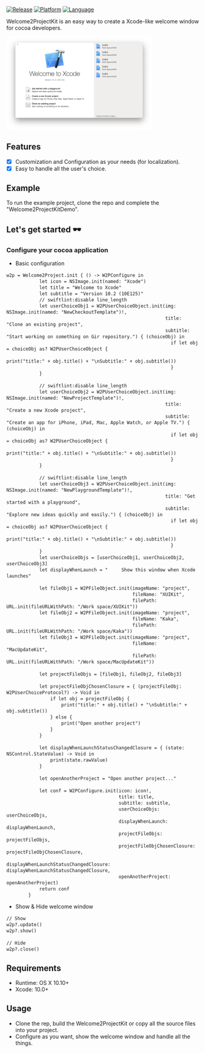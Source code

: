 [![Release](https://img.shields.io/badge/release-1.0-blue.svg)](https://github.com/HsiangHo/Welcome2ProjectKit)
[![Platform](https://img.shields.io/badge/platform-macOS%20%7C%20OS%20X%2010.10%2B-orange.svg)](https://github.com/HsiangHo/Welcome2ProjectKit)
[![Language](https://img.shields.io/badge/language-swift%205-red.svg)](https://github.com/HsiangHo/Welcome2ProjectKit)

Welcome2ProjectKit is an easy way to create a Xcode-like welcome window for cocoa developers.

<img src="docs/Screen Shot 1.png" width="380px">
  
## Features

- [x] Customization and Configuration as your needs (for localization).
- [x] Easy to handle all the user's choice.
  
## Example

To run the example project, clone the repo and complete the "Welcome2ProjectKitDemo".

## Let's get started 🕶

### Configure your cocoa application

- Basic configuration
  
```
w2p = Welcome2Project.init { () -> W2PConfigure in
            let icon = NSImage.init(named: "Xcode")
            let title = "Welcome to Xcode"
            let subtitle = "Version 10.2 (10E125)"
            // swiftlint:disable line_length
            let userChoiceObj1 = W2PUserChoiceObject.init(img: NSImage.init(named: "NewCheckoutTemplate")!,
                                                          title: "Clone an existing project",
                                                          subtitle: "Start working on something on Gir repository.") { (choiceObj) in
                                                            if let obj = choiceObj as? W2PUserChoiceObject {
                                                                print("title:" + obj.title() + "\nSubtitle:" + obj.subtitle())
                                                            }
            }

            // swiftlint:disable line_length
            let userChoiceObj2 = W2PUserChoiceObject.init(img: NSImage.init(named: "NewProjectTemplate")!,
                                                          title: "Create a new Xcode project",
                                                          subtitle: "Create an app for iPhone, iPad, Mac, Apple Watch, or Apple TV.") { (choiceObj) in
                                                            if let obj = choiceObj as? W2PUserChoiceObject {
                                                                print("title:" + obj.title() + "\nSubtitle:" + obj.subtitle())
                                                            }
            }

            // swiftlint:disable line_length
            let userChoiceObj3 = W2PUserChoiceObject.init(img: NSImage.init(named: "NewPlaygroundTemplate")!,
                                                          title: "Get started with a playground",
                                                          subtitle: "Explore new ideas quickly and easily.") { (choiceObj) in
                                                            if let obj = choiceObj as? W2PUserChoiceObject {
                                                                print("title:" + obj.title() + "\nSubtitle:" + obj.subtitle())
                                                            }
            }
            let userChoiceObjs = [userChoiceObj1, userChoiceObj2, userChoiceObj3]
            let displayWhenLaunch = "     Show this window when Xcode launches"

            let fileObj1 = W2PFileObject.init(imageName: "project",
                                              fileName: "XUIKit",
                                              filePath: URL.init(fileURLWithPath: "/Work space/XUIKit"))
            let fileObj2 = W2PFileObject.init(imageName: "project",
                                              fileName: "Kaka",
                                              filePath: URL.init(fileURLWithPath: "/Work space/Kaka"))
            let fileObj3 = W2PFileObject.init(imageName: "project",
                                              fileName: "MacUpdateKit",
                                              filePath: URL.init(fileURLWithPath: "/Work space/MacUpdateKit"))

            let projectFileObjs = [fileObj1, fileObj2, fileObj3]

            let projectFileObjChosenClosure = { (projectFileObj: W2PUserChoiceProtocol?) -> Void in
                if let obj = projectFileObj {
                    print("title:" + obj.title() + "\nSubtitle:" + obj.subtitle())
                } else {
                    print("Open another project")
                }
            }

            let displayWhenLaunchStatusChangedClosure = { (state: NSControl.StateValue) -> Void in
                print(state.rawValue)
            }

            let openAnotherProject = "Open another project..."

            let conf = W2PConfigure.init(icon: icon!,
                                         title: title,
                                         subtitle: subtitle,
                                         userChoiceObjs: userChoiceObjs,
                                         displayWhenLaunch: displayWhenLaunch,
                                         projectFileObjs: projectFileObjs,
                                         projectFileObjChosenClosure: projectFileObjChosenClosure,
                                         displayWhenLaunchStatusChangedClosure: displayWhenLaunchStatusChangedClosure,
                                         openAnotherProject: openAnotherProject)
            return conf
        }
```

- Show & Hide welcome window

```
// Show
w2p?.update()
w2p?.show()

// Hide
w2p?.close()
```


## Requirements

- Runtime: OS X 10.10+
- Xcode: 10.0+

## Usage

- Clone the rep, build the Welcome2ProjectKit or copy all the source files into your project.
- Configure as you want, show the welcome window and handle all the things.
